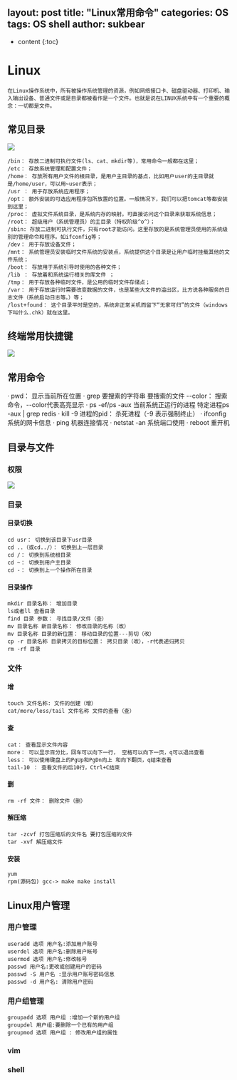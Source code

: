 layout: post
title:  "Linux常用命令"
categories: OS
tags:  OS shell
author: sukbear
---
* content
{:toc}

# Linux
    在Linux操作系统中，所有被操作系统管理的资源，例如网络接口卡、磁盘驱动器、打印机、输入输出设备、普通文件或是目录都被看作是一个文件。也就是说在LINUX系统中有一个重要的概念：一切都是文件。
## 常见目录
![](https://raw.githubusercontent.com/sukbear/sukbear.github.io/master/images/Linux02.jpg)

    /bin： 存放二进制可执行文件(ls、cat、mkdir等)，常用命令一般都在这里；
    /etc： 存放系统管理和配置文件；
    /home： 存放所有用户文件的根目录，是用户主目录的基点，比如用户user的主目录就是/home/user，可以用~user表示；
    /usr ： 用于存放系统应用程序；
    /opt： 额外安装的可选应用程序包所放置的位置。一般情况下，我们可以把tomcat等都安装到这里；
    /proc： 虚拟文件系统目录，是系统内存的映射。可直接访问这个目录来获取系统信息；
    /root： 超级用户（系统管理员）的主目录（特权阶级^o^）；
    /sbin: 存放二进制可执行文件，只有root才能访问。这里存放的是系统管理员使用的系统级别的管理命令和程序。如ifconfig等；
    /dev： 用于存放设备文件；
    /mnt： 系统管理员安装临时文件系统的安装点，系统提供这个目录是让用户临时挂载其他的文件系统；
    /boot： 存放用于系统引导时使用的各种文件；
    /lib ： 存放着和系统运行相关的库文件 ；
    /tmp： 用于存放各种临时文件，是公用的临时文件存储点；
    /var： 用于存放运行时需要改变数据的文件，也是某些大文件的溢出区，比方说各种服务的日志文件（系统启动日志等。）等；
    /lost+found： 这个目录平时是空的，系统非正常关机而留下“无家可归”的文件（windows下叫什么.chk）就在这里。
## 终端常用快捷键
![](https://raw.githubusercontent.com/sukbear/sukbear.github.io/master/images/Linux01.jpg)
## 常用命令
· pwd： 显示当前所在位置
· grep 要搜索的字符串 要搜索的文件 --color： 搜索命令，--color代表高亮显示
· ps -ef/ps -aux 当前系统正运行的进程  特定进程ps -aux | grep redis
· kill -9 进程的pid： 杀死进程（-9 表示强制终止）
· ifconfig 系统的网卡信息
· ping 机器连接情况
· netstat -an 系统端口使用
· reboot 重开机
## 目录与文件
### 权限
![](https://raw.githubusercontent.com/sukbear/sukbear.github.io/master/images/Linux03.jpg)

### 目录
#### 目录切换
    cd usr： 切换到该目录下usr目录
    cd ..（或cd../）： 切换到上一层目录
    cd /： 切换到系统根目录
    cd ~： 切换到用户主目录
    cd -： 切换到上一个操作所在目录
#### 目录操作
    mkdir 目录名称： 增加目录
    ls或者ll 查看目录
    find 目录 参数： 寻找目录/文件（查）
    mv 目录名称 新目录名称： 修改目录的名称（改）
    mv 目录名称 目录的新位置： 移动目录的位置---剪切（改）
    cp -r 目录名称 目录拷贝的目标位置： 拷贝目录（改），-r代表递归拷贝
    rm -rf 目录
### 文件
#### 增
    touch 文件名称: 文件的创建（增）
    cat/more/less/tail 文件名称 文件的查看（查）
#### 查
    cat： 查看显示文件内容
    more： 可以显示百分比，回车可以向下一行， 空格可以向下一页，q可以退出查看
    less： 可以使用键盘上的PgUp和PgDn向上 和向下翻页，q结束查看
    tail-10 ： 查看文件的后10行，Ctrl+C结束
#### 删
    rm -rf 文件： 删除文件（删）
#### 解压缩
    tar -zcvf 打包压缩后的文件名 要打包压缩的文件
    tar -xvf 解压缩文件
#### 安装
    yum
    rpm(源码包) gcc-> make make install
## Linux用户管理
### 用户管理
    useradd 选项 用户名:添加用户账号
    userdel 选项 用户名:删除用户帐号
    usermod 选项 用户名:修改帐号
    passwd 用户名:更改或创建用户的密码
    passwd -S 用户名 :显示用户账号密码信息
    passwd -d 用户名: 清除用户密码
### 用户组管理
    groupadd 选项 用户组 :增加一个新的用户组
    groupdel 用户组:要删除一个已有的用户组
    groupmod 选项 用户组 : 修改用户组的属性
### vim
### shell
